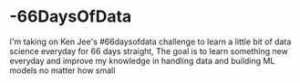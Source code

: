 # -66DaysOfData
I'm taking on Ken Jee's #66daysofdata challenge to learn a little bit of data science everyday for 66 days straight, The goal is to learn something new everyday and improve my knowledge in handling data and building ML models no matter how small 
